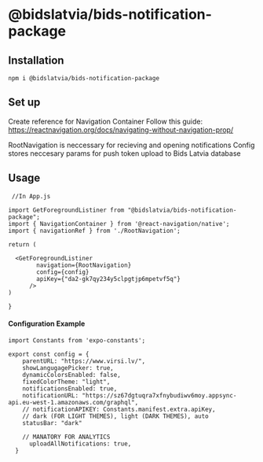 # @bidslatvia/bids-notification-package

## Installation
````npm i @bidslatvia/bids-notification-package ````

## Set up

Create reference for Navigation Container
Follow this guide: https://reactnavigation.org/docs/navigating-without-navigation-prop/



RootNavigation is neccessary for recieving and opening notifications 
Config stores neccesary params for push token upload to Bids Latvia database



## Usage

````{js}<space>{
 //In App.js

import GetForegroundListiner from "@bidslatvia/bids-notification-package";
import { NavigationContainer } from '@react-navigation/native';
import { navigationRef } from './RootNavigation';

return (

  <GetForegroundListiner
        navigation={RootNavigation}
        config={config}
        apiKey={"da2-gk7qy234y5clpgtjp6mpetvf5q"}
      />
)

}

````

#### Configuration Example
````{tsx}<space>{
import Constants from 'expo-constants';

export const config = {
    parentURL: "https://www.virsi.lv/",
    showLangugagePicker: true,
    dynamicColorsEnabled: false,
    fixedColorTheme: "light",
    notificationsEnabled: true,
    notificationURL: "https://sz67dgtuqra7xfnybudiwv6moy.appsync-api.eu-west-1.amazonaws.com/graphql",
    // notificationAPIKEY: Constants.manifest.extra.apiKey,
    // dark (FOR LIGHT THEMES), light (DARK THEMES), auto
    statusBar: "dark"
    
    // MANATORY FOR ANALYTICS
      uploadAllNotifications: true,
  }
````